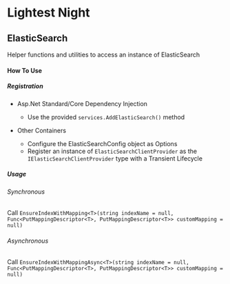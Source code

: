 # Lightest Night
## ElasticSearch

Helper functions and utilities to access an instance of ElasticSearch

#### How To Use
##### Registration
* Asp.Net Standard/Core Dependency Injection
  * Use the provided `services.AddElasticSearch()` method
  
* Other Containers
  * Configure the ElasticSearchConfig object as Options
  * Register an instance of `ElasticSearchClientProvider` as the `IElasticSearchClientProvider` type with a Transient Lifecycle

##### Usage
###### Synchronous
Call `EnsureIndexWithMapping<T>(string indexName = null, Func<PutMappingDescriptor<T>, PutMappingDescriptor<T>> customMapping = null)`

###### Asynchronous
Call `EnsureIndexWithMappingAsync<T>(string indexName = null, Func<PutMappingDescriptor<T>, PutMappingDescriptor<T>> customMapping = null)`
